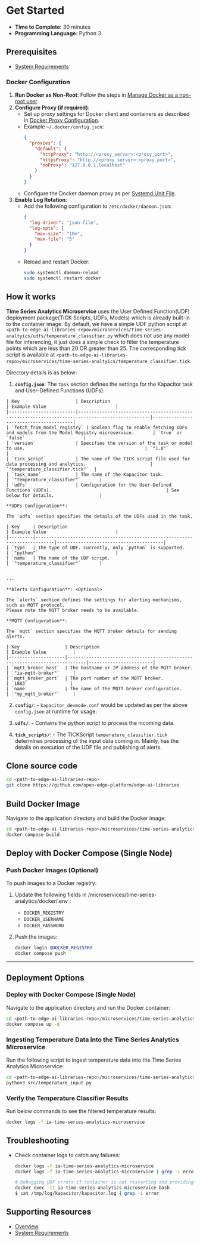 # Get Started

-   **Time to Complete:** 30 minutes
-   **Programming Language:**  Python 3

## Prerequisites

- [System Requirements](system-requirements.md)


### Docker Configuration

1. **Run Docker as Non-Root**: Follow the steps in [Manage Docker as a non-root user](https://docs.docker.com/engine/install/linux-postinstall/#manage-docker-as-a-non-root-user).
2. **Configure Proxy (if required)**:
   - Set up proxy settings for Docker client and containers as described in [Docker Proxy Configuration](https://docs.docker.com/network/proxy/).
   - Example `~/.docker/config.json`:
     ```json
     {
       "proxies": {
         "default": {
           "httpProxy": "http://<proxy_server>:<proxy_port>",
           "httpsProxy": "http://<proxy_server>:<proxy_port>",
           "noProxy": "127.0.0.1,localhost"
         }
       }
     }
     ```
   - Configure the Docker daemon proxy as per [Systemd Unit File](https://docs.docker.com/engine/daemon/proxy/#systemd-unit-file).
3. **Enable Log Rotation**:
   - Add the following configuration to `/etc/docker/daemon.json`:
     ```json
     {
       "log-driver": "json-file",
       "log-opts": {
         "max-size": "10m",
         "max-file": "5"
       }
     }
     ```
   - Reload and restart Docker:
     ```bash
     sudo systemctl daemon-reload
     sudo systemctl restart docker
     ```

## How it works

**Time Series Analytics Microservice** uses the User Defined Function(UDF) deployment package(TICK Scripts, UDFs, Models) which is already built-in to the container image.
By default, we have a simple UDF python script at `<path-to-edge-ai-libraries-repo>/microservices/time-series-analtyics/udfs/temperature_classifier.py` which does not use any model file for
inferencing, it just does a simple check to filter the temperature points which are less than 20 OR greater than 25. 
The corresponding tick script is available at `<path-to-edge-ai-libraries-repo>/microservices/time-series-analtyics/temperature_classifier.tick`. 

Directory details is as below:
  
  1. **`config.json`**:
    The `task` section defines the settings for the Kapacitor task and User-Defined Functions (UDFs).

    | Key                     | Description                                                                                     | Example Value                          |
    |-------------------------|-------------------------------------------------------------------------------------------------|----------------------------------------|
    | `fetch_from_model_registry` | Boolean flag to enable fetching UDFs and models from the Model Registry microservice.       | `true` or `false`                      |
    | `version`               | Specifies the version of the task or model to use.                                             | `"1.0"`                                |
    | `tick_script`           | The name of the TICK script file used for data processing and analytics.                        | `"temperature_classifier.tick"`  |
    | `task_name`             | The name of the Kapacitor task.                                                                | `"temperature_classifier"`       |
    | `udfs`                  | Configuration for the User-Defined Functions (UDFs).                                           | See below for details.                 |

    **UDFs Configuration**:

    The `udfs` section specifies the details of the UDFs used in the task.

    | Key     | Description                                                                 | Example Value                          |
    |---------|-----------------------------------------------------------------------------|----------------------------------------|
    | `type`  | The type of UDF. Currently, only `python` is supported.                     | `"python"`                             |
    | `name`  | The name of the UDF script.                                                 | `"temperature_classifier"`       |
  

    ---

    **Alerts Configuration**: <Optional>

    The `alerts` section defines the settings for alerting mechanisms, such as MQTT protocol.
    Please note the MQTT broker needs to be available.

    **MQTT Configuration**:

    The `mqtt` section specifies the MQTT broker details for sending alerts.

    | Key                 | Description                                                                 | Example Value          |
    |---------------------|-----------------------------------------------------------------------------|------------------------|
    | `mqtt_broker_host`  | The hostname or IP address of the MQTT broker.                              | `"ia-mqtt-broker"`     |
    | `mqtt_broker_port`  | The port number of the MQTT broker.                                         | `1883`                |
    | `name`              | The name of the MQTT broker configuration.                                 | `"my_mqtt_broker"`     |


  2. **`config/`**:
    - `kapacitor_devmode.conf` would be updated as per the above `config.json` at runtime for usage.

  3. **`udfs/`**:
    - Contains the python script to process the incoming data.

  4. **`tick_scripts/`**:
    - The TICKScript `temperature_classifier.tick` determines processing of the input data coming in.
      Mainly, has the details on execution of the UDF file and publishing of alerts. 

## Clone source code

```bash
cd <path-to-edge-ai-libraries-repo>
git clone https://github.com/open-edge-platform/edge-ai-libraries
```

## Build Docker Image

Navigate to the application directory and build the Docker image:

```bash
cd <path-to-edge-ai-libraries-repo>/microservices/time-series-analytics/docker
docker compose build
```

## Deploy with Docker Compose (Single Node)

### Push Docker Images (Optional)

To push images to a Docker registry:

1. Update the following fields in <path-to-edge-ai-libraries-repo>/microservices/time-series-analytics/docker/.env`:
   - `DOCKER_REGISTRY`
   - `DOCKER_USERNAME`
   - `DOCKER_PASSWORD`

2. Push the images:
   ```bash
   docker login $DOCKER_REGISTRY
   docker compose push
   ```

---

## Deployment Options

### Deploy with Docker Compose (Single Node)

Navigate to the application directory and run the Docker container:

```bash
cd <path-to-edge-ai-libraries-repo>/microservices/time-series-analytics/docker
docker compose up -d
```

### Ingesting Temperature Data into the Time Series Analytics Microservice

Run the following script to ingest temperature data into the Time Series Analytics Microservice:

```sh
cd <path-to-edge-ai-libraries-repo>/microservices/time-series-analytics
python3 src/temperature_input.py
```

### Verify the Temperature Classifier Results

Run below commands to see the filtered temperature results:


``` bash
docker logs -f ia-time-series-analytics-microservice
```


## Troubleshooting

- Check container logs to catch any failures:

  ```bash
  docker logs -f ia-time-series-analytics-microservice
  docker logs -f ia-time-series-analytics-microservice | grep -i error

  # Debugging UDF errors if container is not restarting and providing expected results
  docker exec -it ia-time-series-analytics-microservice bash
  $ cat /tmp/log/kapacitor/kapacitor.log | grep -i error
  ```

## Supporting Resources

* [Overview](Overview.md)
* [System Requirements](system-requirements.md)
